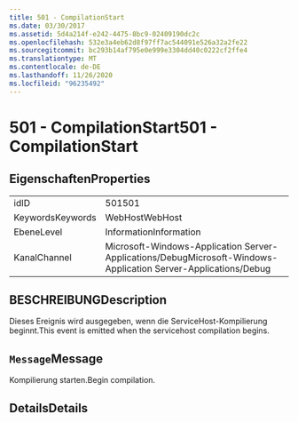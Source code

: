```yaml
---
title: 501 - CompilationStart
ms.date: 03/30/2017
ms.assetid: 5d4a214f-e242-4475-8bc9-02409190dc2c
ms.openlocfilehash: 532e3a4eb62d8f97ff7ac544091e526a32a2fe22
ms.sourcegitcommit: bc293b14af795e0e999e3304dd40c0222cf2ffe4
ms.translationtype: MT
ms.contentlocale: de-DE
ms.lasthandoff: 11/26/2020
ms.locfileid: "96235492"
---
```

# <a name="501---compilationstart"></a><span data-ttu-id="88f7b-102">501 - CompilationStart</span><span class="sxs-lookup"><span data-stu-id="88f7b-102">501 - CompilationStart</span></span>

## <a name="properties"></a><span data-ttu-id="88f7b-103">Eigenschaften</span><span class="sxs-lookup"><span data-stu-id="88f7b-103">Properties</span></span>  
  
|||  
|-|-|  
|<span data-ttu-id="88f7b-104">id</span><span class="sxs-lookup"><span data-stu-id="88f7b-104">ID</span></span>|<span data-ttu-id="88f7b-105">501</span><span class="sxs-lookup"><span data-stu-id="88f7b-105">501</span></span>|  
|<span data-ttu-id="88f7b-106">Keywords</span><span class="sxs-lookup"><span data-stu-id="88f7b-106">Keywords</span></span>|<span data-ttu-id="88f7b-107">WebHost</span><span class="sxs-lookup"><span data-stu-id="88f7b-107">WebHost</span></span>|  
|<span data-ttu-id="88f7b-108">Ebene</span><span class="sxs-lookup"><span data-stu-id="88f7b-108">Level</span></span>|<span data-ttu-id="88f7b-109">Information</span><span class="sxs-lookup"><span data-stu-id="88f7b-109">Information</span></span>|  
|<span data-ttu-id="88f7b-110">Kanal</span><span class="sxs-lookup"><span data-stu-id="88f7b-110">Channel</span></span>|<span data-ttu-id="88f7b-111">Microsoft-Windows-Application Server-Applications/Debug</span><span class="sxs-lookup"><span data-stu-id="88f7b-111">Microsoft-Windows-Application Server-Applications/Debug</span></span>|  
  
## <a name="description"></a><span data-ttu-id="88f7b-112">BESCHREIBUNG</span><span class="sxs-lookup"><span data-stu-id="88f7b-112">Description</span></span>  

 <span data-ttu-id="88f7b-113">Dieses Ereignis wird ausgegeben, wenn die ServiceHost-Kompilierung beginnt.</span><span class="sxs-lookup"><span data-stu-id="88f7b-113">This event is emitted when the servicehost compilation begins.</span></span>  
  
## <a name="message"></a><span data-ttu-id="88f7b-114">`Message`</span><span class="sxs-lookup"><span data-stu-id="88f7b-114">Message</span></span>  

 <span data-ttu-id="88f7b-115">Kompilierung starten.</span><span class="sxs-lookup"><span data-stu-id="88f7b-115">Begin compilation.</span></span>  
  
## <a name="details"></a><span data-ttu-id="88f7b-116">Details</span><span class="sxs-lookup"><span data-stu-id="88f7b-116">Details</span></span>
